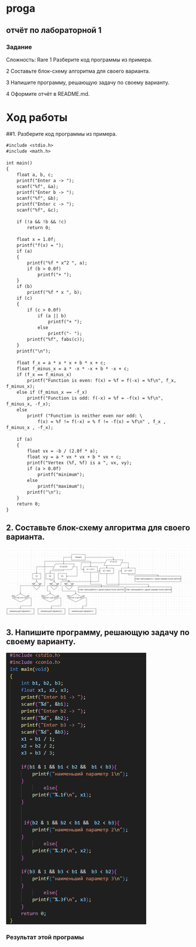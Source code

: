# proga
## отчёт по лабораторной 1 
### Задание
Сложность:
Rare
1 Разберите код программы из примера.

2 Составьте блок-схему алгоритма для своего варианта.

3 Напишите программу, решающую задачу по своему варианту.

4 Оформите отчёт в README.md. 

# Ход работы
##1. Разберите код программы из примера.

```
#include <stdio.h>
#include <math.h>

int main()
{
    float a, b, c;
    printf("Enter a -> ");
    scanf("%f", &a);
    printf("Enter b -> ");
    scanf("%f", &b);
    printf("Enter c -> ");
    scanf("%f", &c);

    if (!a && !b && !c)
        return 0;

    float x = 1.0f;
    printf("f(x) = ");
    if (a)
    {
        printf("%f * x^2 ", a);
        if (b > 0.0f)
            printf("+ ");
    }
    if (b)
        printf("%f * x ", b);
    if (c)
    {
        if (c > 0.0f)
            if (a || b)
                printf("+ ");
            else
                printf("- ");
        printf("%f", fabs(c));
    }
    printf("\n");

    float f_x = a * x * x + b * x + c;
    float f_minus_x = a * -x * -x + b * -x + c;
    if (f_x == f_minus_x)
        printf("Function is even: f(x) = %f = f(-x) = %f\n", f_x, f_minus_x);
    else if (f_minus_x == -f_x)
        printf("Function is odd: f(-x) = %f = -f(x) = %f\n", f_minus_x, -f_x);
    else
        printf ("Function is neither even nor odd: \
            f(x) = %f != f(-x) = % f != -f(x) = %f\n" , f_x , f_minus_x , -f_x);

    if (a)
    {
        float vx = -b / (2.0f * a);
        float vy = a * vx * vx + b * vx + c;
        printf("Vertex (%f, %f) is a ", vx, vy);
        if (a > 0.0f)
            printf("minimum");
        else
            printf("maximum");
        printf("\n");
    }
    return 0;
}
```
## 2. Составьте блок-схему алгоритма для своего варианта.
![Alt text](image-1.png)

## 3. Напишите программу, решающую задачу по своему варианту.
![Alt text](image-2.png)
### Результат этой програмы

